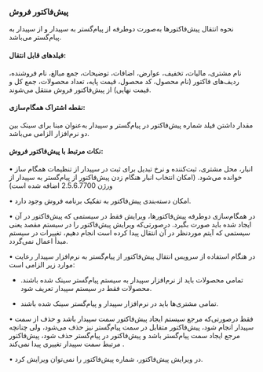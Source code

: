 ### پیش‌فاکتور فروش

نحوه انتقال پیش‌فاکتورها به‌صورت دوطرفه از پیام‌گستر به سپیدار و از سپیدار به پیام‌گستر می‌باشد.

#### فیلدهای قابل انتقال: 

نام مشتری، مالیات، تخفیف، عوارض، اضافات، توضیحات، جمع مبالغ، نام فروشنده، ردیف‌های فاکتور (نام محصول، کد محصول، قیمت پایه، تعداد محصولات، جمع کل و قیمت نهایی) از پیش‌فاکتور فروش منتقل می‌شوند.

#### نقطه اشتراک همگام‌سازی:

مقدار داشتن فیلد شماره پیش‌فاکتور در پیام‌گستر و سپیدار به‌عنوان مبنا برای سینک بین دو نرم‌افزار الزامی می‌باشد.

#### نکات مرتبط با پیش‌فاکتور فروش:

•    انبار، محل مشتری، ثبت‌کننده و نرخ تبدیل برای ثبت در سپیدار از تنظیمات همگام ساز خوانده می‌شود. (امکان انتخاب انبار هنگام زدن پیش‌فاکتور از پیام‌گستر به سپیدار از ورژن 2.5.6.7700 اضافه شده است) 

•    امکان دسته‌بندی پیش‌فاکتور به تفکیک برنامه فروش وجود دارد.

•    در همگام‌سازی دوطرفه پیش‌فاکتورها، ویرایش فقط در سیستمی که پیش‌فاکتور در آن ایجاد شده باید صورت بگیرد. درصورتی‌که ویرایش پیش‌فاکتور را در سیستم مقصد یعنی سیستمی که آیتم موردنظر در آن انتقال پیدا کرده است انجام دهیم، تغییرات در سیستم مبدأ اعمال نمی‌گردد.

•    در هنگام استفاده از سرویس انتقال پیش‌فاکتور از پیام‌گستر به نرم‌افزار سپیدار رعایت موارد زیر الزامی است:

-  تمامی محصولات باید از نرم‌افزار سپیدار به سیستم پیام‌گستر سینک شده باشند. محصولات فقط در سیستم سپیدار تعریف شود. 

-  تمامی مشتری‌ها باید در نرم‌افزار سپیدار و پیام‌گستر سینک شده باشند. 

•    فقط درصورتی‌که مرجع سیستم ایجاد پیش‌فاکتور سمت سپیدار باشد و حذف از سمت سپیدار انجام شود، پیش‌فاکتور متقابل در سمت پیام‌گستر نیز حذف می‌شود، ولی چنانچه مرجع ایجاد سمت پیام‌گستر باشد و پیش‌فاکتور در پیام‌گستر حذف شود، پیش‌فاکتور مرتبط سمت سپیدار تغییری پیدا نمی‌کند .

•    در ویرایش پیش‌فاکتور، شماره پیش‌فاکتور را نمی‌توان ویرایش کرد.
